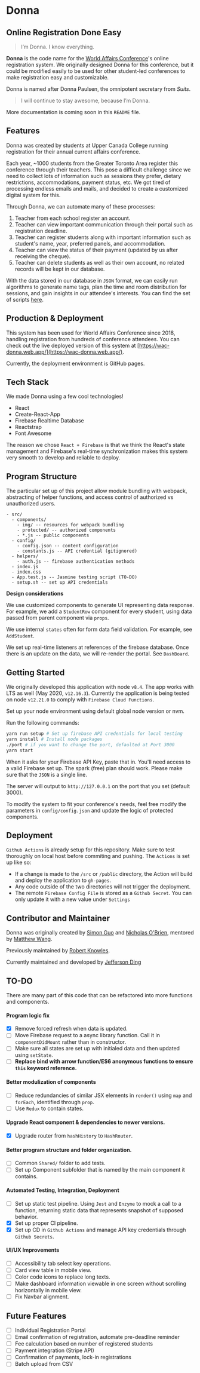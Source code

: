 # Donna

## Online Registration Done Easy

> I’m Donna. I know everything.

**Donna** is the code name for the [World Affairs Conference](http://worldaffairs.ucc.on.ca/)'s online registration system. We originally designed Donna for this conference, but it could be modified easily to be used for other student-led conferences to make registration easy and customizable.

Donna is named after Donna Paulsen, the omnipotent secretary from _Suits_.

> I will continue to stay awesome, because I’m Donna.

More documentation is coming soon in this `README` file.

## Features

Donna was created by students at Upper Canada College running registration for their annual current affairs conference.

Each year, ~1000 students from the Greater Toronto Area register this conference through their teachers. This pose a difficult challenge since we need to collect lots of information such as sessions they prefer, dietary restrictions, accommodations, payment status, etc. We got tired of processing endless emails and mails, and decided to create a customized digital system for this.

Through Donna, we can automate many of these processes:

1. Teacher from each school register an account.
2. Teacher can view important communication through their portal such as registration deadline.
3. Teacher can register students along with important information such as student's name, year, preferred panels, and accommodation.
4. Teacher can view the status of their payment (updated by us after receiving the cheque).
5. Teacher can delete students as well as their own account, no related records will be kept in our database.

With the data stored in our database in `JSON` format, we can easily run algorithms to generate name tags, plan the time and room distribution for sessions, and gain insights in our attendee's interests. You can find the set of scripts [here](https://github.com/worldaffairsconference/scripts).

## Production & Deployment

This system has been used for World Affairs Conference since 2018, handling registration from hundreds of conference attendees.
You can check out the live deployed version of this system at [https://wac-donna.web.app/](https://wac-donna.web.app/).

Currently, the deployment environment is GitHub pages.

## Tech Stack

We made Donna using a few cool technologies!

- React
- Create-React-App
- Firebase Realtime Database
- Reactstrap
- Font Awesome

The reason we chose `React + Firebase` is that we think the React's state management and Firebase's real-time synchronization makes this system very smooth to develop and reliable to deploy.

## Program Structure

The particular set up of this project allow module bundling with webpack, abstracting of helper functions, and access control of authorized vs unauthorized users.

    - src/
      - components/
        - img/ -- resources for webpack bundling
        - protected/ -- authorized components
        - *.js -- public components
      - config/
        - config.json -- content configuration
        - constants.js -- API credential (gitignored)
      - helpers/
        - auth.js -- firebase authentication methods
      - index.js
      - index.css
      - App.test.js -- Jasmine testing script (TO-DO)
      - setup.sh -- set up API credentials

**Design considerations**

We use customized components to generate UI representing data response. For example, we add a `StudentRow` component for every student, using data passed from parent component via `props`.

We use internal `states` often for form data field validation. For example, see `AddStudent`.

We set up real-time listeners at references of the firebase database. Once there is an update on the data, we will re-render the portal. See `DashBoard`.

## Getting Started

We originally developed this application with node `v8.4`. The app works with LTS as well (May 2020, `v12.16.3`). Currently the application is being tested on node `v12.21.0` to comply with `Firebase Cloud Functions`.

Set up your node environment using default global node version or nvm.

Run the following commands:

```bash
yarn run setup # Set up firebase API credentials for local testing
yarn install # Install node packages
./port # if you want to change the port, defaulted at Port 3000
yarn start
```

When it asks for your Firebase API Key, paste that in. You'll need access to a valid Firebase set up. The spark (free) plan should work. Please make sure that the `JSON` is a single line.

The server will output to `http://127.0.0.1` on the port that you set (default 3000).

To modify the system to fit your conference's needs, feel free modify the parameters in `config/config.json` and update the logic of protected components.

## Deployment

`Github Actions` is already setup for this repository. Make sure to test thoroughly on local host before commiting and pushing. The `Actions` is set up like so:

- If a change is made to the `/src` or `/public` directory, the Action will build and deploy the application to `gh-pages`.
- Any code outside of the two directories will not trigger the deployment.
- The remote `Firebase Config File` is stored as a `Github Secret`. You can only update it with a new value under `Settings`

## Contributor and Maintainer

Donna was originally created by [Simon Guo](https://github.com/simonguozirui) and [Nicholas O'Brien](https://github.com/obrien66), mentored by [Matthew Wang](https://github.com/malsf21).

Previously maintained by [Robert Knowles](https://github.com/rbrtknwls).

Currently maintained and developed by [Jefferson Ding](https://github.com/jeffersonucc)

## TO-DO

There are many part of this code that can be refactored into more functions and components.

#### Program logic fix

- [x] Remove forced refresh when data is updated.
- [ ] Move Firebase request to a async library function. Call it in `componentDidMount` rather than in constructor.
- [ ] Make sure all states are set up with initialed data and then updated using `setState`.
- [ ] **Replace bind with arrow function/ES6 anonymous functions to ensure `this` keyword reference.**

#### Better modulization of components

- [ ] Reduce redundancies of similar JSX elements in `render()` using `map` and `forEach`, identified through `prop`.
- [ ] Use `Redux` to contain states.

#### Upgrade React component & dependencies to newer versions.

- [x] Upgrade router from `hashHistory` to `HashRouter`.

#### Better program structure and folder organization.

- [ ] Common `Shared/` folder to add tests.
- [ ] Set up Component subfolder that is named by the main component it contains.

#### Automated Testing, Integration, Deployment

- [ ] Set up static test pipeline. Using `Jest` and `Enzyme` to mock a call to a function, returning static data that represents snapshot of supposed behavior.
- [x] Set up proper CI pipeline.
- [x] Set up CD in `Github Actions` and manage API key credentials through `Github Secrets`.

#### UI/UX Improvements

- [ ] Accessibility tab select key operations.
- [ ] Card view table in mobile view.
- [ ] Color code icons to replace long texts.
- [ ] Make dashboard information viewable in one screen without scrolling horizontally in mobile view.
- [ ] Fix Navbar alignment.

## Future Features

- [ ] Individual Registration Portal
- [ ] Email confirmation of registration, automate pre-deadline reminder
- [ ] Fee calculation based on number of registered students
- [ ] Payment integration (Stripe API)
- [ ] Confirmation of payments, lock-in registrations
- [ ] Batch upload from CSV
